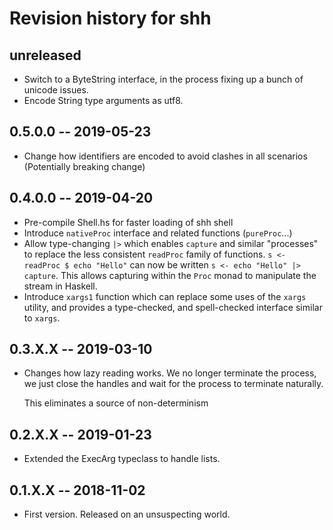 # Revision history for shh

## unreleased

* Switch to a ByteString interface, in the process fixing up a bunch of
  unicode issues.
* Encode String type arguments as utf8.

## 0.5.0.0 -- 2019-05-23

* Change how identifiers are encoded to avoid clashes in all scenarios
  (Potentially breaking change)

## 0.4.0.0 -- 2019-04-20

* Pre-compile Shell.hs for faster loading of shh shell
* Introduce `nativeProc` interface and related functions (`pureProc`...)
* Allow type-changing `|>` which enables `capture` and
  similar "processes" to replace the less consistent `readProc`
  family of functions.  `s <- readProc $ echo "Hello"` can now
  be written `s <- echo "Hello" |> capture`. This allows capturing
  within the `Proc` monad to manipulate the stream in Haskell.
* Introduce `xargs1` function which can replace some uses of the `xargs`
  utility, and provides a type-checked, and spell-checked interface
  similar to `xargs`.

## 0.3.X.X -- 2019-03-10

* Changes how lazy reading works. We no longer terminate the process, we
  just close the handles and wait for the process to terminate naturally.

  This eliminates a source of non-determinism

## 0.2.X.X -- 2019-01-23

* Extended the ExecArg typeclass to handle lists.

## 0.1.X.X  -- 2018-11-02

* First version. Released on an unsuspecting world.
